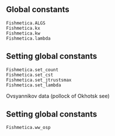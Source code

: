 ## Global constants

```@docs
Fishmetica.ALGS
Fishmetica.kx
Fishmetica.kw
Fishmetica.lambda
```
## Setting global constants
```@docs
Fishmetica.set_count
Fishmetica.set_cst
Fishmetica.set_jtrustsmax
Fishmetica.set_lambda
```


Ovsyannikov data (pollock of Okhotsk see)
## Setting global constants
```@docs
Fishmetica.ww_osp
```
